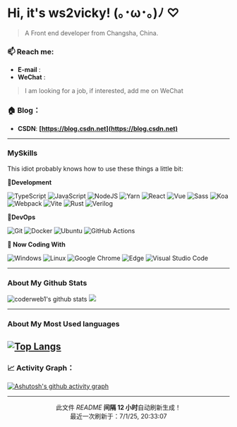 # Hi, it's ws2vicky! (｡･ω･｡)ﾉ ♡

> A Front end developer from Changsha, China.

### 📫 Reach me:

   - **E-mail** :
   - **WeChat** :


> I am looking for a job, if interested, add me on WeChat

### 🏠 Blog：

  - **CSDN**: **[https://blog.csdn.net](https://blog.csdn.net)**


---

### MySkills

<!-- 这个笨蛋大概对这些东西会用一点点： -->
<p> This idiot probably knows how to use these things a little bit:</p>

**💪Development**

<p>
  <img alt="TypeScript" src="https://img.shields.io/badge/-TypeScript-3178C6?style=flat-square&logo=typescript&logoColor=white" />
  <img alt="JavaScript" src="https://img.shields.io/badge/-JavaScript-F7DF1E?style=flat-square&logo=javascript&logoColor=white" />
  <img alt="NodeJS" src="https://img.shields.io/badge/-NodeJS-339933?style=flat-square&logo=node.js&logoColor=white" />
  <img alt="Yarn" src="https://img.shields.io/badge/-Yarn-2C8EBB?style=flat-square&logo=yarn&logoColor=white" />
  <img alt="React" src="https://img.shields.io/badge/-React-61DAFB?style=flat-square&logo=react&logoColor=white" />
  <img alt="Vue" src="https://img.shields.io/badge/-Vue-4FC08D?style=flat-square&logo=vue.js&logoColor=white" />
  <img alt="Sass" src="https://img.shields.io/badge/-Sass-CC6699?style=flat-square&logo=sass&logoColor=white" />
  <!-- <img alt="Remix" src="https://img.shields.io/badge/-Remix-000000?style=flat-square&logo=remix&logoColor=white" /> -->
  <img alt="Koa" src="https://img.shields.io/badge/-Koa-33333D?style=flat-square&logo=koa&logoColor=white" />
  <!-- <img alt="Prisma" src="https://img.shields.io/badge/-Prisma-2D3748?style=flat-square&logo=prisma&logoColor=white" /> -->
  <img alt="Webpack" src="https://img.shields.io/badge/-Webpack-8DD6F9?style=flat-square&logo=webpack&logoColor=white" />
   <img alt="Vite" src="https://img.shields.io/badge/-Vite-646CFF?style=flat-square&logo=vite&logoColor=white" />
  <img alt="Rust" src="https://img.shields.io/badge/-Rust-000000?style=flat-square&logo=rust&logoColor=white" />
<img alt="Verilog" src="https://img.shields.io/badge/-Verilog-000000?style=flat-square" />

</p>

**🧠DevOps**

<p>
  <img alt="Git" src="https://img.shields.io/badge/-Git-F05032?style=flat-square&logo=git&logoColor=white" />
  <img alt="Docker" src="https://img.shields.io/badge/-Docker-2496ED?style=flat-square&logo=Docker&logoColor=white" />
  <img alt="Ubuntu" src="https://img.shields.io/badge/-Ubuntu-E95420?style=flat-square&logo=ubuntu&logoColor=white" />
  <img alt="GitHub Actions" src="https://img.shields.io/badge/-GitHub Actions-2088FF?style=flat-square&logo=GitHub Actions&logoColor=white" />
</p>

**🧰 Now Coding With**

![Windows](https://img.shields.io/badge/Windows-0078D6?style=flat-square&logo=windows&logoColor=white)
![Linux](https://img.shields.io/badge/Linux-FCC624?style=style=flat-square&logo=linux&logoColor=black)
![Google Chrome](https://img.shields.io/badge/Chrome-4285F4?style=flat-square&logo=GoogleChrome&logoColor=white)
![Edge](https://img.shields.io/badge/Edge-0078D7?style=flat-square&logo=Microsoft-edge&logoColor=white)
![Visual Studio Code](https://img.shields.io/badge/-Visual%20Studio%20Code-007ACC?style=flat-square&logo=Visual%20Studio%20Code&logoColor=fff)

---

### About My Github Stats

<!-- <div>
<img align="center" src="https://github-readme-stats.vercel.app/api?username=coderweb1&theme=radical&show_icons=true&count_private=true&card_width=350&include_all_commits" alt="" /> | <img align="center" src="https://user-images.githubusercontent.com/44573106/193484957-fb6d0f10-0c11-447e-bbdc-ebdd4db444f3.jpg" alt="" /> |  </div> -->

![coderweb1's github stats](https://github-readme-stats.vercel.app/api?username=ws2vicky&theme=radical&show_icons=true&count_private=true&card_width=350&include_all_commits)
<img src="https://user-images.githubusercontent.com/44573106/193484957-fb6d0f10-0c11-447e-bbdc-ebdd4db444f3.jpg" style="max-width:100%;max-height:100%;display:inline-block" />

---

### About My Most Used languages

## [![Top Langs](https://github-readme-stats.vercel.app/api/top-langs/?username=ws2vicky&theme=radical&show_icons=true&layout=compact&card_height=100&count_private=true)](https://github.com/anuraghazra/github-readme-stats)

### 📈 Activity Graph：

[![Ashutosh's github activity graph](https://github-readme-activity-graph.vercel.app/graph?username=ws2vicky&theme=react-dark)](https://github.com/ws2vicky/github-readme-activity-graph)

---


<p align="center">此文件 <i>README</i> <b>间隔 12 小时</b>自动刷新生成！
</br>
最近一次刷新于：7/1/25, 20:33:07
</p>
  
